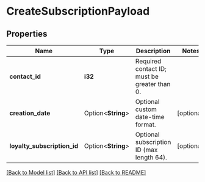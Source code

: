 # CreateSubscriptionPayload

## Properties

Name | Type | Description | Notes
------------ | ------------- | ------------- | -------------
**contact_id** | **i32** | Required contact ID; must be greater than 0. | 
**creation_date** | Option<**String**> | Optional custom date-time format. | [optional]
**loyalty_subscription_id** | Option<**String**> | Optional subscription ID (max length 64). | [optional]

[[Back to Model list]](../README.md#documentation-for-models) [[Back to API list]](../README.md#documentation-for-api-endpoints) [[Back to README]](../README.md)


